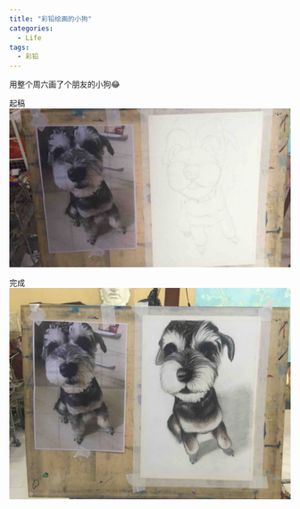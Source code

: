 ```yaml
---
title: "彩铅绘画的小狗"
categories:
  - Life
tags:
  - 彩铅
---
```


用整个周六画了个朋友的小狗😂

起稿 
![起稿](/assets/blog_images/start_dog.jpg)

完成 
![起稿](/assets/blog_images/finish_dog.jpg)